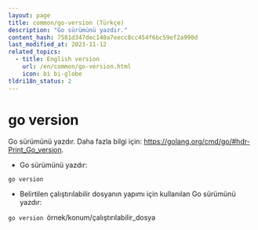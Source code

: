 ```yaml
---
layout: page
title: common/go-version (Türkçe)
description: "Go sürümünü yazdır."
content_hash: 7581d347dec140a7eecc8cc454f6bc59ef2a990d
last_modified_at: 2023-11-12
related_topics:
  - title: English version
    url: /en/common/go-version.html
    icon: bi bi-globe
tldri18n_status: 2
---
```

# go version

Go sürümünü yazdır.
Daha fazla bilgi için: <https://golang.org/cmd/go/#hdr-Print_Go_version>.

- Go sürümünü yazdır:

`go version`

- Belirtilen çalıştırılabilir dosyanın yapımı için kullanılan Go sürümünü yazdır:

`go version `<span class="tldr-var badge badge-pill bg-dark-lm bg-white-dm text-white-lm text-dark-dm font-weight-bold">örnek/konum/çalıştırılabilir_dosya</span>
